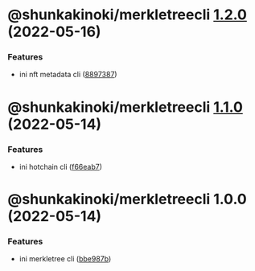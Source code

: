 # @shunkakinoki/merkletreecli [1.2.0](https://github.com/shunkakinoki/contracts/compare/@shunkakinoki/merkletreecli@1.1.0...@shunkakinoki/merkletreecli@1.2.0) (2022-05-16)

### Features

- ini nft metadata cli ([8897387](https://github.com/shunkakinoki/contracts/commit/8897387c6d1fd6357797b0c04f18379f150d7e25))

# @shunkakinoki/merkletreecli [1.1.0](https://github.com/shunkakinoki/contracts/compare/@shunkakinoki/merkletreecli@1.0.0...@shunkakinoki/merkletreecli@1.1.0) (2022-05-14)

### Features

- ini hotchain cli ([f66eab7](https://github.com/shunkakinoki/contracts/commit/f66eab762a6e15f05dc4662804f026efd2f17985))

# @shunkakinoki/merkletreecli 1.0.0 (2022-05-14)

### Features

- ini merkletree cli ([bbe987b](https://github.com/shunkakinoki/contracts/commit/bbe987bab9e7fa6a0e42fa1aba6ab40eaf08f903))
